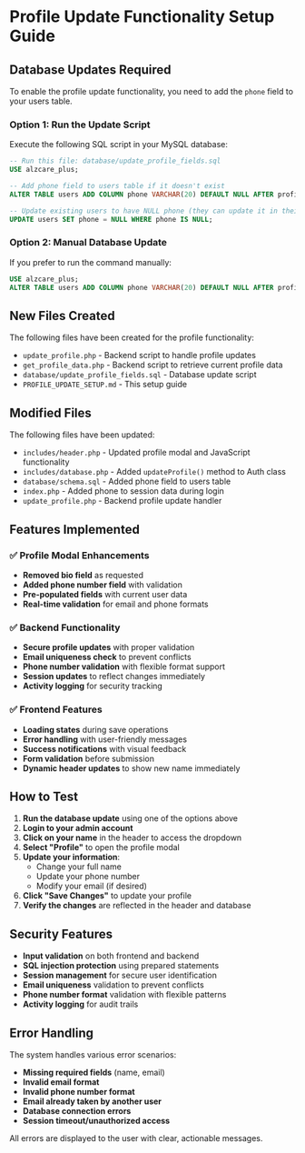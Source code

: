 # Profile Update Functionality Setup Guide

## Database Updates Required

To enable the profile update functionality, you need to add the `phone` field to your users table.

### Option 1: Run the Update Script

Execute the following SQL script in your MySQL database:

```sql
-- Run this file: database/update_profile_fields.sql
USE alzcare_plus;

-- Add phone field to users table if it doesn't exist
ALTER TABLE users ADD COLUMN phone VARCHAR(20) DEFAULT NULL AFTER profile_image;

-- Update existing users to have NULL phone (they can update it in their profile)
UPDATE users SET phone = NULL WHERE phone IS NULL;
```

### Option 2: Manual Database Update

If you prefer to run the command manually:

```sql
USE alzcare_plus;
ALTER TABLE users ADD COLUMN phone VARCHAR(20) DEFAULT NULL AFTER profile_image;
```

## New Files Created

The following files have been created for the profile functionality:

- `update_profile.php` - Backend script to handle profile updates
- `get_profile_data.php` - Backend script to retrieve current profile data
- `database/update_profile_fields.sql` - Database update script
- `PROFILE_UPDATE_SETUP.md` - This setup guide

## Modified Files

The following files have been updated:

- `includes/header.php` - Updated profile modal and JavaScript functionality
- `includes/database.php` - Added `updateProfile()` method to Auth class
- `database/schema.sql` - Added phone field to users table
- `index.php` - Added phone to session data during login
- `update_profile.php` - Backend profile update handler

## Features Implemented

### ✅ Profile Modal Enhancements
- **Removed bio field** as requested
- **Added phone number field** with validation
- **Pre-populated fields** with current user data
- **Real-time validation** for email and phone formats

### ✅ Backend Functionality
- **Secure profile updates** with proper validation
- **Email uniqueness check** to prevent conflicts
- **Phone number validation** with flexible format support
- **Session updates** to reflect changes immediately
- **Activity logging** for security tracking

### ✅ Frontend Features
- **Loading states** during save operations
- **Error handling** with user-friendly messages
- **Success notifications** with visual feedback
- **Form validation** before submission
- **Dynamic header updates** to show new name immediately

## How to Test

1. **Run the database update** using one of the options above
2. **Login to your admin account**
3. **Click on your name** in the header to access the dropdown
4. **Select "Profile"** to open the profile modal
5. **Update your information**:
   - Change your full name
   - Update your phone number
   - Modify your email (if desired)
6. **Click "Save Changes"** to update your profile
7. **Verify the changes** are reflected in the header and database

## Security Features

- **Input validation** on both frontend and backend
- **SQL injection protection** using prepared statements
- **Session management** for secure user identification
- **Email uniqueness** validation to prevent conflicts
- **Phone number format** validation with flexible patterns
- **Activity logging** for audit trails

## Error Handling

The system handles various error scenarios:

- **Missing required fields** (name, email)
- **Invalid email format**
- **Invalid phone number format**
- **Email already taken by another user**
- **Database connection errors**
- **Session timeout/unauthorized access**

All errors are displayed to the user with clear, actionable messages.

